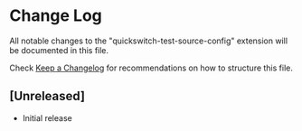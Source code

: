 # Change Log

All notable changes to the "quickswitch-test-source-config" extension will be documented in this file.

Check [Keep a Changelog](http://keepachangelog.com/) for recommendations on how to structure this file.

## [Unreleased]

- Initial release